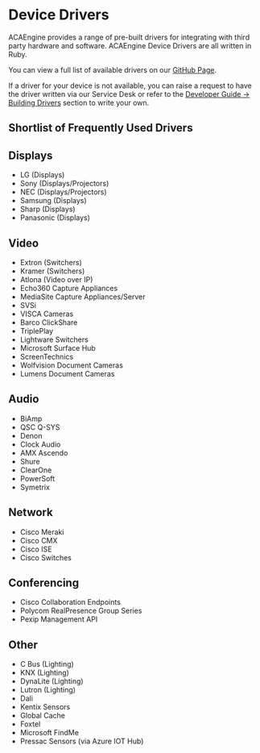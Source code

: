 # Device Drivers

ACAEngine provides a range of pre-built drivers for integrating with third party hardware and software. ACAEngine Device Drivers are all written in Ruby.

You can view a full list of available drivers on our [GitHub Page](https://github.com/acaprojects/ruby-engine-drivers).

If a driver for your device is not available, you can raise a request to have the driver written via our Service Desk or refer to the [Developer Guide -&gt; Building Drivers](https://docs.acaengine.com/developer-guide/drivers) section to write your own.

## Shortlist of Frequently Used Drivers

## Displays

* LG \(Displays\)
* Sony \(Displays/Projectors\)
* NEC \(Displays/Projectors\)
* Samsung \(Displays\)
* Sharp \(Displays\)
* Panasonic \(Displays\)

## Video

* Extron \(Switchers\)
* Kramer \(Switchers\)
* Atlona \(Video over IP\)
* Echo360 Capture Appliances
* MediaSite Capture Appliances/Server
* SVSi
* VISCA Cameras
* Barco ClickShare
* TriplePlay
* Lightware Switchers
* Microsoft Surface Hub
* ScreenTechnics
* Wolfvision Document Cameras
* Lumens Document Cameras

## Audio

* BiAmp
* QSC Q-SYS
* Denon
* Clock Audio
* AMX Ascendo
* Shure
* ClearOne
* PowerSoft
* Symetrix

## Network

* Cisco Meraki
* Cisco CMX
* Cisco ISE
* Cisco Switches

## Conferencing

* Cisco Collaboration Endpoints
* Polycom RealPresence Group Series
* Pexip Management API

## Other

* C Bus \(Lighting\)
* KNX \(Lighting\)
* DynaLite \(Lighting\)
* Lutron \(Lighting\)
* Dali
* Kentix Sensors
* Global Cache
* Foxtel
* Microsoft FindMe
* Pressac Sensors \(via Azure IOT Hub\)

